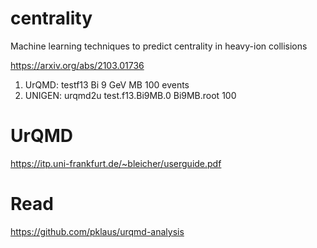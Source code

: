 # centrality

Machine learning techniques to predict centrality in heavy-ion
collisions

https://arxiv.org/abs/2103.01736

1. UrQMD: testf13 Bi 9 GeV MB 100 events
2. UNIGEN: urqmd2u test.f13.Bi9MB.0 Bi9MB.root 100

# UrQMD 

https://itp.uni-frankfurt.de/~bleicher/userguide.pdf

# Read 

https://github.com/pklaus/urqmd-analysis
